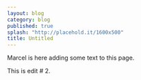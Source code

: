 ```yaml
---
layout: blog
category: blog
published: true
splash: "http://placehold.it/1600x500"
title: Untitled
---
```


Marcel is here adding some text to this page.

This is edit # 2.
